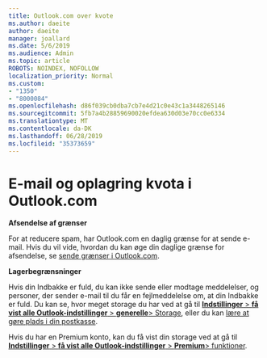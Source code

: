 ```yaml
---
title: Outlook.com over kvote
ms.author: daeite
author: daeite
manager: joallard
ms.date: 5/6/2019
ms.audience: Admin
ms.topic: article
ROBOTS: NOINDEX, NOFOLLOW
localization_priority: Normal
ms.custom:
- "1350"
- "8000084"
ms.openlocfilehash: d86f039cb0dba7cb7e4d21c0e43c1a3448265146
ms.sourcegitcommit: 5fb7a4b28859690020efdea630d03e70cc0e6334
ms.translationtype: MT
ms.contentlocale: da-DK
ms.lasthandoff: 06/28/2019
ms.locfileid: "35373659"
---
```

# <a name="email-and-storage-quota-in-outlookcom"></a>E-mail og oplagring kvota i Outlook.com

**Afsendelse af grænser**

For at reducere spam, har Outlook.com en daglig grænse for at sende e-mail. Hvis du vil vide, hvordan du kan øge din daglige grænse for afsendelse, se [sende grænser i Outlook.com](https://support.office.com/article/279ee200-594c-40f0-9ec8-bb6af7735c2e).

**Lagerbegrænsninger**

Hvis din Indbakke er fuld, du kan ikke sende eller modtage meddelelser, og personer, der sender e-mail til du får en fejlmeddelelse om, at din Indbakke er fuld. Du kan se, hvor meget storage du har ved at gå til [ **Indstillinger** > **få vist alle Outlook-indstillinger** > **generelle**> Storage](https://outlook.live.com/mail/options/general/storage), eller du kan [lære at gøre plads i din postkasse](https://support.office.com/article/7ac99134-69e5-4619-ac0b-2d313bba5e9e).

Hvis du har en Premium konto, kan du få vist din storage ved at gå til [ **Indstillinger** > **få vist alle Outlook-indstillinger** > **Premium**> funktioner](https://outlook.live.com/mail/options/premium/features).